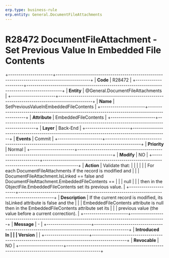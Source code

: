 ```yaml
---
erp.type: business-rule
erp.entity: General.DocumentFileAttachments
---
```


# R28472 DocumentFileAttachment - Set Previous Value In Embedded File Contents
+----------------------+-----------------------------------------------------------------------------------------------+
| **Code**             | R28472                                                                                        |
+----------------------+-----------------------------------------------------------------------------------------------+
| **Entity**           | @General.DocumentFileAttachments                                                                        |
+----------------------+-----------------------------------------------------------------------------------------------+
| **Name**             | SetPreviousValueInEmbeddedFileContents                                                        |
+----------------------+-----------------------------------------------------------------------------------------------+
| **Attribute**        | EmbeddedFileContents                                                                          |
+----------------------+-----------------------------------------------------------------------------------------------+
| **Layer**            | Back-End                                                                                      |
+----------------------+-----------------------------------------------------------------------------------------------+
| **Events**           | Commit                                                                                        |
+----------------------+-----------------------------------------------------------------------------------------------+
| **Priority**         | Normal                                                                                        |
+----------------------+-----------------------------------------------------------------------------------------------+
| **Modify**           | NO                                                                                            |
+----------------------+-----------------------------------------------------------------------------------------------+
| **Action**           | Validate that:                                                                                |
|                      |                                                                                               |
|                      | For each DocumentFileAttachments if the record is modified and                                |
|                      | DocumentFileAttachment.IsLinked == false and DocumentFileAttachment.EmbeddedFileContents ==   |
|                      | null                                                                                          |
|                      | then in the ObjectFile.EmbeddedFileContents set its previous value.                           |
+----------------------+-----------------------------------------------------------------------------------------------+
| **Description**      | If the current record is modified, its IsLinked attribute is false and the                    |
|                      | EmbeddedFileContents attribute is null then in the EmbeddedFileContents attribute set its     |
|                      | previous value (the value before a current correction).                                       |
+----------------------+-----------------------------------------------------------------------------------------------+
| **Message**          | \-                                                                                            |
+----------------------+-----------------------------------------------------------------------------------------------+
| **Introduced In      |                                                                                               |
| Version**            |                                                                                               |
+----------------------+-----------------------------------------------------------------------------------------------+
| **Revocable**        | NO                                                                                            |
+----------------------+-----------------------------------------------------------------------------------------------+

  

  

  
